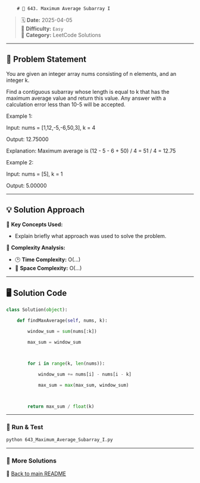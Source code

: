 
        # 🌟 643. Maximum Average Subarray I

> 🗓 **Date:** 2025-04-05  
> 🎯 **Difficulty:** `Easy`  
> 📂 **Category:** LeetCode Solutions  

---

## 📖 Problem Statement  
You are given an integer array nums consisting of n elements, and an integer k.

Find a contiguous subarray whose length is equal to k that has the maximum average value and return this value. Any answer with a calculation error less than 10-5 will be accepted.

 

Example 1:

Input: nums = [1,12,-5,-6,50,3], k = 4
Output: 12.75000
Explanation: Maximum average is (12 - 5 - 6 + 50) / 4 = 51 / 4 = 12.75
Example 2:

Input: nums = [5], k = 1
Output: 5.00000

---

## 💡 Solution Approach  
🔹 **Key Concepts Used:**  
- Explain briefly what approach was used to solve the problem.

🔹 **Complexity Analysis:**  
- 🕑 **Time Complexity:** O(...)  
- 💾 **Space Complexity:** O(...)  

---

## 🖥️ Solution Code  
```python
class Solution(object):
    def findMaxAverage(self, nums, k):
        window_sum = sum(nums[:k])
        max_sum = window_sum

        for i in range(k, len(nums)):
            window_sum += nums[i] - nums[i - k]
            max_sum = max(max_sum, window_sum)

        return max_sum / float(k)

```

---

### 🚀 **Run & Test**  
```bash
python 643_Maximum_Average_Subarray_I.py
```

---

### 🔗 **More Solutions**  
📌 [Back to main README](../../README.md)
